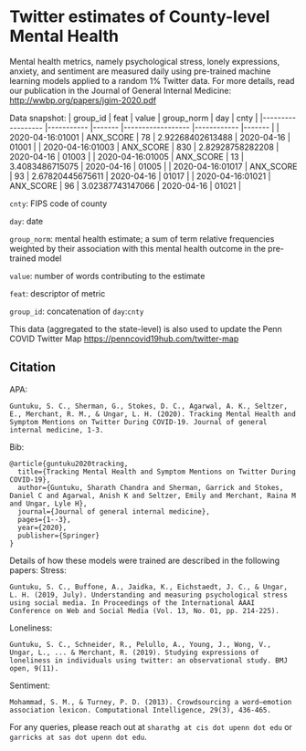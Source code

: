 # Twitter estimates of County-level Mental Health

Mental health metrics, namely psychological stress, lonely expressions, anxiety, and sentiment are measured daily using pre-trained machine learning models applied to a random 1% Twitter data. For more details, read our publication in the Journal of General Internal Medicine: http://wwbp.org/papers/jgim-2020.pdf 

Data snapshot:
| group_id         	| feat      	| value 	| group_norm       	| day        	| cnty  	|
|------------------	|-----------	|-------	|------------------	|------------	|-------	|
| 2020-04-16:01001 	| ANX_SCORE 	| 78    	| 2.92268402613488 	| 2020-04-16 	| 01001 	|
| 2020-04-16:01003 	| ANX_SCORE 	| 830   	| 2.82928758282208 	| 2020-04-16 	| 01003 	|
| 2020-04-16:01005 	| ANX_SCORE 	| 13    	| 3.4083486715075  	| 2020-04-16 	| 01005 	|
| 2020-04-16:01017 	| ANX_SCORE 	| 93    	| 2.67820445675611 	| 2020-04-16 	| 01017 	|
| 2020-04-16:01021 	| ANX_SCORE 	| 96    	| 3.02387743147066 	| 2020-04-16 	| 01021 	|

`cnty`: FIPS code of county

`day`: date

`group_norm`: mental health estimate; a sum of term relative frequencies weighted by their association with this mental health outcome in the pre-trained model

`value`: number of words contributing to the estimate

`feat`: descriptor of metric

`group_id`: concatenation of `day`:`cnty`

This data (aggregated to the state-level) is also used to update the Penn COVID Twitter Map https://penncovid19hub.com/twitter-map 

## Citation
APA:
```
Guntuku, S. C., Sherman, G., Stokes, D. C., Agarwal, A. K., Seltzer, E., Merchant, R. M., & Ungar, L. H. (2020). Tracking Mental Health and Symptom Mentions on Twitter During COVID-19. Journal of general internal medicine, 1-3.
```
Bib:
```
@article{guntuku2020tracking,
  title={Tracking Mental Health and Symptom Mentions on Twitter During COVID-19},
  author={Guntuku, Sharath Chandra and Sherman, Garrick and Stokes, Daniel C and Agarwal, Anish K and Seltzer, Emily and Merchant, Raina M and Ungar, Lyle H},
  journal={Journal of general internal medicine},
  pages={1--3},
  year={2020},
  publisher={Springer}
}
```

Details of how these models were trained are described in the following papers:
Stress: 
```
Guntuku, S. C., Buffone, A., Jaidka, K., Eichstaedt, J. C., & Ungar, L. H. (2019, July). Understanding and measuring psychological stress using social media. In Proceedings of the International AAAI Conference on Web and Social Media (Vol. 13, No. 01, pp. 214-225).
```

Loneliness: 
```
Guntuku, S. C., Schneider, R., Pelullo, A., Young, J., Wong, V., Ungar, L., ... & Merchant, R. (2019). Studying expressions of loneliness in individuals using twitter: an observational study. BMJ open, 9(11).
```

Sentiment:
```
Mohammad, S. M., & Turney, P. D. (2013). Crowdsourcing a word–emotion association lexicon. Computational Intelligence, 29(3), 436-465.
```

For any queries, please reach out at `sharathg at cis dot upenn dot edu` or `garricks at sas dot upenn dot edu`.
